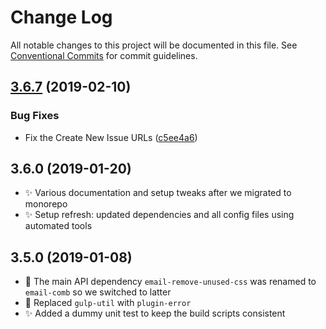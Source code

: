 # Change Log

All notable changes to this project will be documented in this file.
See [Conventional Commits](https://conventionalcommits.org) for commit guidelines.

## [3.6.7](https://gitlab.com/codsen/codsen/compare/gulp-email-remove-unused-css@3.6.6...gulp-email-remove-unused-css@3.6.7) (2019-02-10)


### Bug Fixes

* Fix the Create New Issue URLs ([c5ee4a6](https://gitlab.com/codsen/codsen/commit/c5ee4a6))





## 3.6.0 (2019-01-20)

- ✨ Various documentation and setup tweaks after we migrated to monorepo
- ✨ Setup refresh: updated dependencies and all config files using automated tools

## 3.5.0 (2019-01-08)

- 🔧 The main API dependency `email-remove-unused-css` was renamed to `email-comb` so we switched to latter
- 🔧 Replaced `gulp-util` with `plugin-error`
- ✨ Added a dummy unit test to keep the build scripts consistent
